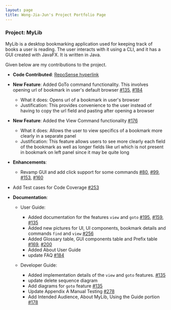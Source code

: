 ```yaml
---
layout: page
title: Wong-Jia-Jun's Project Portfolio Page
---
```


### Project: MyLib

MyLib is a desktop bookmarking application used for keeping track of books a user is reading. The user interacts with it using a CLI, and it has a GUI created with JavaFX. It is written in Java.

Given below are my contributions to the project.

* **Code Contributed**: [RepoSense hyperlink](https://nus-cs2103-ay2223s2.github.io/tp-dashboard/?search=wong-jia-jun&sort=groupTitle&sortWithin=title&timeframe=commit&mergegroup=&groupSelect=groupByRepos&breakdown=true&checkedFileTypes=docs~functional-code~test-code~other&since=2023-02-17)

* **New Feature**: Added GoTo command functionality. This involves opening url of bookmark in user's default browser [#135](https://github.com/AY2223S2-CS2103T-T13-4/tp/pull/135/files), [#184](https://github.com/AY2223S2-CS2103T-T13-4/tp/pull/184)
    * What it does: Opens url of a bookmark in user's browser
    * Justification: This provides convenience to the user instead of having to copy the url field and pasting after opening a browser

* **New Feature**: Added the View Command functionality [#176](https://github.com/AY2223S2-CS2103T-T13-4/tp/pull/176/files)
    * What it does: Allows the user to view specifics of a bookmark more clearly in a separate panel
    * Justification: This feature allows users to see more clearly each field of the bookmark as well as longer fields like url which is not present in bookmark on left panel since it may be quite long

* **Enhancements**:
    * Revamp GUI and add click support for some commands [#80](https://github.com/AY2223S2-CS2103T-T13-4/tp/pull/80), [#99](https://github.com/AY2223S2-CS2103T-T13-4/tp/pull/99/files), [#153](https://github.com/AY2223S2-CS2103T-T13-4/tp/pull/153/files), [#160](https://github.com/AY2223S2-CS2103T-T13-4/tp/pull/160/files)

* Add Test cases for Code Coverage [#253](https://github.com/AY2223S2-CS2103T-T13-4/tp/pull/253/files)

* **Documentation**:
    * User Guide:
        * Added documentation for the features `view` and `goto` [#195](https://github.com/AY2223S2-CS2103T-T13-4/tp/pull/195/files), [#159](https://github.com/AY2223S2-CS2103T-T13-4/tp/pull/159), [#135](https://github.com/AY2223S2-CS2103T-T13-4/tp/pull/135/files)
        * Added new pictures for UI, UI components, bookmark details and commands `find` and `view` [#256](https://github.com/AY2223S2-CS2103T-T13-4/tp/pull/256/files)
        * Added Glossary table, GUI components table and Prefix table [#169](https://github.com/AY2223S2-CS2103T-T13-4/tp/pull/169/files), [#200](https://github.com/AY2223S2-CS2103T-T13-4/tp/pull/200/files)
        * Added About User Guide
        * update FAQ [#184](https://github.com/AY2223S2-CS2103T-T13-4/tp/pull/184/files)
      
    * Developer Guide:
        * Added implementation details of the `view` and `goto` features. [#135](https://github.com/AY2223S2-CS2103T-T13-4/tp/pull/135/files)
        * update delete sequence diagram
        * Add diagrams for `goto` feature [#135](https://github.com/AY2223S2-CS2103T-T13-4/tp/pull/135/files)
        * Update Appendix A Manual Testing [#278](https://github.com/AY2223S2-CS2103T-T13-4/tp/pull/278/files)
        * Add Intended Audience, About MyLib, Using the Guide portion [#178](https://github.com/AY2223S2-CS2103T-T13-4/tp/pull/178/files)

